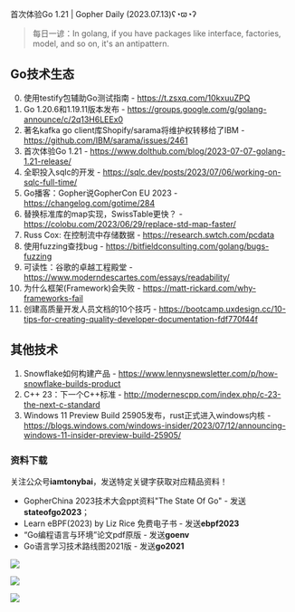 首次体验Go 1.21 | Gopher Daily (2023.07.13)ʕ◔ϖ◔ʔ

>每日一谚：In golang, if you have packages like interface, factories, model, and so on, it's an antipattern.

## Go技术生态

0. 使用testify包辅助Go测试指南 - https://t.zsxq.com/10kxuuZPQ
1. Go 1.20.6和1.19.11版本发布 - https://groups.google.com/g/golang-announce/c/2q13H6LEEx0
2. 著名kafka go client库Shopify/sarama将维护权转移给了IBM - https://github.com/IBM/sarama/issues/2461
3. 首次体验Go 1.21 - https://www.dolthub.com/blog/2023-07-07-golang-1.21-release/
4. 全职投入sqlc的开发 - https://sqlc.dev/posts/2023/07/06/working-on-sqlc-full-time/
5. Go播客：Gopher说GopherCon EU 2023 - https://changelog.com/gotime/284
6. 替换标准库的map实现，SwissTable更快？ - https://colobu.com/2023/06/29/replace-std-map-faster/
7. Russ Cox: 在控制流中存储数据 - https://research.swtch.com/pcdata
8. 使用fuzzing查找bug - https://bitfieldconsulting.com/golang/bugs-fuzzing
9. 可读性：谷歌的卓越工程殿堂 - https://www.moderndescartes.com/essays/readability/
10. 为什么框架(Framework)会失败 -  https://matt-rickard.com/why-frameworks-fail
11. 创建高质量开发人员文档的10个技巧 - https://bootcamp.uxdesign.cc/10-tips-for-creating-quality-developer-documentation-fdf770f44f

## 其他技术

1. Snowflake如何构建产品 - https://www.lennysnewsletter.com/p/how-snowflake-builds-product
2. C++ 23：下一个C++标准 - http://modernescpp.com/index.php/c-23-the-next-c-standard
3. Windows 11 Preview Build 25905发布，rust正式进入windows内核 - https://blogs.windows.com/windows-insider/2023/07/12/announcing-windows-11-insider-preview-build-25905/

### 资料下载

关注公众号**iamtonybai**，发送特定关键字获取对应精品资料！

* GopherChina 2023技术大会ppt资料"The State Of Go" - 发送**stateofgo2023**；
* Learn eBPF(2023) by Liz Rice 免费电子书 - 发送**ebpf2023**
* “Go编程语言与环境”论文pdf原版 - 发送**goenv**
* Go语言学习技术路线图2021版 - 发送**go2021**

![](https://mmbiz.qpic.cn/mmbiz_png/cH6WzfQ94mb54jsFJZ3Knmz8obUsf3PBShthmdSw5E01TcYmUReGkj0BWpxHak1HlnlzHvLmKax53YSGr7aNlA/0?wx_fmt=png)

![](https://mmbiz.qpic.cn/mmbiz_png/cH6WzfQ94mZsOgPXTXZgWiaE03ib9r9WFJXC6xJCA5Y6VSesOZqlGxYfODibvR7UPGxiaM7SZZNQZkRtggPXEfBdwQ/0?wx_fmt=png)

![](https://mmbiz.qpic.cn/mmbiz_png/cH6WzfQ94mb54jsFJZ3Knmz8obUsf3PBrSoqeMvoWCticN2cpU64fJ0FYQdXJhP7ia7WRh8628uOAsQYeE2NibRRw/0?wx_fmt=png)


